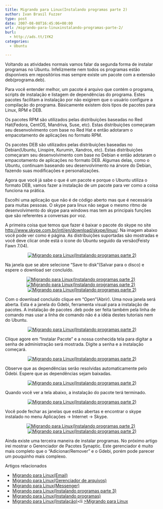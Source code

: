 ```yaml
---
title: Migrando para Linux(Instalando programas parte 2)
author: Ivan Brasil Fuzzer
type: post
date: 2007-08-08T16:45:06+00:00
url: /migrando-para-linuxinstalando-programas-parte-2/
burl:
  - http://ads.tt/1YK2
categories:
  - Ubuntu

---
```

Voltando as atividades normais vamos falar da segunda forma de instalar programas no Ubuntu. Infelizmente nem todos os programas estão disponíveis em repositórios mas sempre existe um pacote com a extensão deb(programa.deb).

Para você entender melhor, um pacote é arquivo que contém o programa, scripts de instalação e listagem de dependências do programa. Estes pacotes facilitam a instalação por não exigirem que o usuário configure a compilação do programa. Básicamente existem dois tipos de pacotes para Linux, RPM e DEB.

Os pacotes RPM são utilizados pelas distribuições baseadas no Red Hat(Fedora, CentOS, Mandriva, Suse, etc). Estas distribuições começaram seu desenvolvimento com base no Red Hat e então adotaram o empacotamento de aplicações no formato RPM.

Os pacotes DEB são utilizados pelas distribuições baseadas no Debian(Ubuntu, Linspire, Kurumin, Xandros, etc). Estas distribuições começaram seu desenvolvimento com base no Debian e então adotaram o empacotamento de aplicações no formato DEB. Algumas delas, como o Ubuntu, continuam baseando seu desenvolvimento na árvore do Debian, fazendo suas modificações e personalizações.

Agora que você já sabe o que é um pacote e porque o Ubuntu utiliza o formato DEB, vamos fazer a instalação de um pacote para ver como a coisa funciona na prática.

Escolhi uma aplicação que não é de código aberto mas que é necessária para muitas pessoas. O skype para linux não segue o mesmo ritmo de desenvolvimento do skype para windows mas tem as principais funções que são referentes a conversas por voz.

A primeira coisa que temos que fazer é baixar o pacote do skype no site <http://www.skype.com.br/intl/en/download/skype/linux/>. Na imagem abaixo você pode ver como é página. As distribuições suportadas são mostradas e você deve clicar onde está o ícone do Ubuntu seguido da versão(Feisty Fawn 7.04).

<center>
  <a href='http://www.ubuntero.com.br/wp-content/uploads/2007/08/gdebi-1.png' title='Migrando para Linux(Instalando programas parte 2)'><img src='http://www.ubuntero.com.br/wp-content/uploads/2007/08/gdebi-1.thumbnail.png' alt='Migrando para Linux(Instalando programas parte 2)' /></a>
</center>

Na janela que se abre selecione &#8220;Save to disk&#8221;(Salvar para o disco) e espere o download ser concluído.

<center>
  <a href='http://www.ubuntero.com.br/wp-content/uploads/2007/08/gdebi-2.png' title='Migrando para Linux(Instalando programas parte 2)'><img src='http://www.ubuntero.com.br/wp-content/uploads/2007/08/gdebi-2.thumbnail.png' alt='Migrando para Linux(Instalando programas parte 2)' /></a>&nbsp;&nbsp;<a href='http://www.ubuntero.com.br/wp-content/uploads/2007/08/gdebi-3.png' title='Migrando para Linux(Instalando programas parte 2)'><img src='http://www.ubuntero.com.br/wp-content/uploads/2007/08/gdebi-3.thumbnail.png' alt='Migrando para Linux(Instalando programas parte 2)' /></a>&nbsp;&nbsp;<a href='http://www.ubuntero.com.br/wp-content/uploads/2007/08/gdebi-4.png' title='Migrando para Linux(Instalando programas parte 2)'><img src='http://www.ubuntero.com.br/wp-content/uploads/2007/08/gdebi-4.thumbnail.png' alt='Migrando para Linux(Instalando programas parte 2)' /></a>
</center>

Com o download concluído clique em &#8220;Open&#8221;(Abrir). Uma nova janela será aberta. Esta é a janela do Gdebi, ferramenta visual para a instalação de pacotes. A instalação de pacotes .deb pode ser feita também pela linha de comando mas usar a linha de comando não é a idéia destes tutoriais nem do Ubuntu.

<center>
  <a href='http://www.ubuntero.com.br/wp-content/uploads/2007/08/gdebi-5.png' title='Migrando para Linux(Instalando programas parte 2)'><img src='http://www.ubuntero.com.br/wp-content/uploads/2007/08/gdebi-5.thumbnail.png' alt='Migrando para Linux(Instalando programas parte 2)' /></a>
</center>

Clique agore em &#8220;Instalar Pacote&#8221; e a nossa conhecida tela para digitar a senha de administração será mostrada. Digite a senha e a instalação começará.

<center>
  <a href='http://www.ubuntero.com.br/wp-content/uploads/2007/08/gdebi-6.png' title='Migrando para Linux(Instalando programas parte 2)'><img src='http://www.ubuntero.com.br/wp-content/uploads/2007/08/gdebi-6.thumbnail.png' alt='Migrando para Linux(Instalando programas parte 2)' /></a>
</center>

Observe que as dependências serão resolvidas automaticamente pelo Gdebi. Espere que as dependências sejam baixadas.

<center>
  <a href='http://www.ubuntero.com.br/wp-content/uploads/2007/08/gdebi-7.png' title='Migrando para Linux(Instalando programas parte 2)'><img src='http://www.ubuntero.com.br/wp-content/uploads/2007/08/gdebi-7.thumbnail.png' alt='Migrando para Linux(Instalando programas parte 2)' /></a>
</center>

Quando você ver a tela abaixo, a instalação do pacote terá terminado.

<center>
  <a href='http://www.ubuntero.com.br/wp-content/uploads/2007/08/gdebi-8.png' title='Migrando para Linux(Instalando programas parte 2)'><img src='http://www.ubuntero.com.br/wp-content/uploads/2007/08/gdebi-8.thumbnail.png' alt='Migrando para Linux(Instalando programas parte 2)' /></a>
</center>

Você pode fechar as janelas que estão abertas e encontrar o skype instalado no menu Aplicações -> Internet -> Skype.

<center>
  <a href='http://www.ubuntero.com.br/wp-content/uploads/2007/08/gdebi-9.png' title='Migrando para Linux(Instalando programas parte 2)'><img src='http://www.ubuntero.com.br/wp-content/uploads/2007/08/gdebi-9.thumbnail.png' alt='Migrando para Linux(Instalando programas parte 2)' /></a>&nbsp;&nbsp;<a href='http://www.ubuntero.com.br/wp-content/uploads/2007/08/gdebi-10.png' title='Migrando para Linux(Instalando programas parte 2)'><img src='http://www.ubuntero.com.br/wp-content/uploads/2007/08/gdebi-10.thumbnail.png' alt='Migrando para Linux(Instalando programas parte 2)' /></a>
</center>

Ainda existe uma terceira maneira de instalar programas. No próximo artigo irei mostrar o Gerenciador de Pacotes Synaptic. Este gerenciador é muito mais completo que o &#8220;Adicionar/Remover&#8221; e o Gdebi, porém pode parecer um pouquinho mais complexo.

Artigos relacionados

  * [Migrando para Linux(Email)][1]
  * [Migrando para Linux(Gerenciador de arquivos)][2]
  * [Migrando para Linux(Messenger)][3]
  * [Migrando para Linux(Instalando programas parte 3)][4]
  * [Migrando para Linux(Instalando programas)][5]
  * [Migrando para Linux(Instalação)][6]<li
[>Migrando para Linux][7]</li>

 [1]: http://www.ubuntero.com.br/?p=185
 [2]: http://www.ubuntero.com.br/?p=383
 [3]: http://www.ubuntero.com.br/?p=183
 [4]: http://www.ubuntero.com.br/?p=330
 [5]: http://www.ubuntero.com.br/?p=186
 [6]: http://www.ubuntero.com.br/?p=249
 [7]: http://www.ubuntero.com.br/?p=203